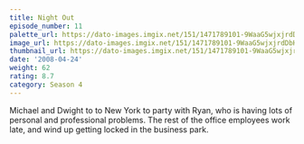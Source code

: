 ```yaml
---
title: Night Out
episode_number: 11
palette_url: https://dato-images.imgix.net/151/1471789101-9WaaG5wjxjrdDbH5Z8lCsphuEBy.jpg?ixlib=rb-1.1.0&ch=DPR%2CWidth&auto=enhance&palette=json
image_url: https://dato-images.imgix.net/151/1471789101-9WaaG5wjxjrdDbH5Z8lCsphuEBy.jpg?ixlib=rb-1.1.0&ch=DPR%2CWidth&auto=compress%2Cformat&w=500
thumbnail_url: https://dato-images.imgix.net/151/1471789101-9WaaG5wjxjrdDbH5Z8lCsphuEBy.jpg?ixlib=rb-1.1.0&ch=DPR%2CWidth&auto=enhance&w=500&h=280&fit=crop&fm=jpg
date: '2008-04-24'
weight: 62
rating: 8.7
category: Season 4
---
```


Michael and Dwight to to New York to party with Ryan, who is having lots of personal and professional problems. The rest of the office employees work late, and wind up getting locked in the business park.